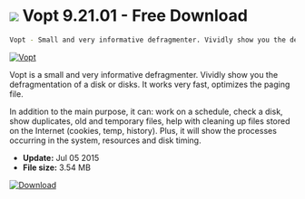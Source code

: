 # ![](https://cdn.softexe.net/static/icon/b/vopt-icon128.png) Vopt 9.21.01 - Free Download

```sh
Vopt - Small and very informative defragmenter. Vividly show you the defragmentation of a disk or disks. It works very fast, optimizes the paging file.
```
[![Vopt](https://gallery.dpcdn.pl/imgc/Tools/2583/g_-_420x350_1.5_-_x20110411155747_00.jpg)](https://softexe.net/win/disks-files/defragmenter/vopt:gdhh.html)

Vopt is a small and very informative defragmenter. Vividly show you the defragmentation of a disk or disks. It works very fast, optimizes the paging file.

In addition to the main purpose, it can: work on a schedule, check a disk, show duplicates, old and temporary files, help with cleaning up files stored on the Internet (cookies, temp, history). Plus, it will show the processes occurring in the system, resources and disk timing.


- **Update:** Jul 05 2015
- **File size:** 3.54 MB

[![Download](https://cdn.softexe.net/static/img/download.png)](https://softexe.net/win/disks-files/defragmenter/vopt:gdhh.html)


